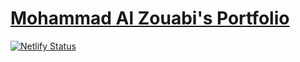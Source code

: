 # [Mohammad Al Zouabi's Portfolio](https://www.aboqasem.dev)

[![Netlify Status](https://api.netlify.com/api/v1/badges/8705a941-f243-4bcc-b1a0-db13e05ed6ae/deploy-status)](https://app.netlify.com/sites/aboqasem/deploys)
